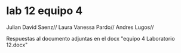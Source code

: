 # lab 12 equipo 4

Julian David Saenz//
Laura Vanessa Pardo//
Andres Lugos//

Respuestas al documento adjuntas en el docx "equipo 4 Laboratorio 12.docx"
